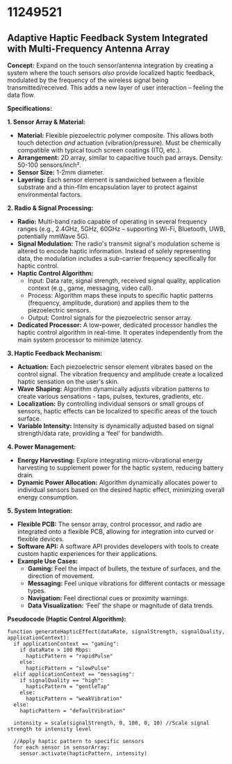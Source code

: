 # 11249521

## Adaptive Haptic Feedback System Integrated with Multi-Frequency Antenna Array

**Concept:** Expand on the touch sensor/antenna integration by creating a system where the touch sensors *also* provide localized haptic feedback, modulated by the frequency of the wireless signal being transmitted/received. This adds a new layer of user interaction – feeling the data flow.

**Specifications:**

**1. Sensor Array & Material:**

*   **Material:** Flexible piezoelectric polymer composite. This allows both touch detection *and* actuation (vibration/pressure).  Must be chemically compatible with typical touch screen coatings (ITO, etc.).
*   **Arrangement:**  2D array, similar to capacitive touch pad arrays. Density: 50-100 sensors/inch². 
*   **Sensor Size:** 1-2mm diameter.
*   **Layering:** Each sensor element is sandwiched between a flexible substrate and a thin-film encapsulation layer to protect against environmental factors.

**2. Radio & Signal Processing:**

*   **Radio:** Multi-band radio capable of operating in several frequency ranges (e.g., 2.4GHz, 5GHz, 60GHz – supporting Wi-Fi, Bluetooth, UWB, potentially mmWave 5G).
*   **Signal Modulation:** The radio's transmit signal's modulation scheme is altered to encode haptic information. Instead of solely representing data, the modulation includes a sub-carrier frequency specifically for haptic control.
*   **Haptic Control Algorithm:**
    *   Input: Data rate, signal strength, received signal quality, application context (e.g., game, messaging, video call).
    *   Process: Algorithm maps these inputs to specific haptic patterns (frequency, amplitude, duration) and applies them to the piezoelectric sensors.
    *   Output: Control signals for the piezoelectric sensor array.
*   **Dedicated Processor:** A low-power, dedicated processor handles the haptic control algorithm in real-time. It operates independently from the main system processor to minimize latency.

**3. Haptic Feedback Mechanism:**

*   **Actuation:**  Each piezoelectric sensor element vibrates based on the control signal. The vibration frequency and amplitude create a localized haptic sensation on the user's skin.
*   **Wave Shaping:** Algorithm dynamically adjusts vibration patterns to create various sensations - taps, pulses, textures, gradients, etc.
*   **Localization:** By controlling individual sensors or small groups of sensors, haptic effects can be localized to specific areas of the touch surface.
*   **Variable Intensity:** Intensity is dynamically adjusted based on signal strength/data rate, providing a ‘feel’ for bandwidth.

**4. Power Management:**

*   **Energy Harvesting:** Explore integrating micro-vibrational energy harvesting to supplement power for the haptic system, reducing battery drain.
*   **Dynamic Power Allocation:**  Algorithm dynamically allocates power to individual sensors based on the desired haptic effect, minimizing overall energy consumption.

**5. System Integration:**

*   **Flexible PCB:** The sensor array, control processor, and radio are integrated onto a flexible PCB, allowing for integration into curved or flexible devices.
*   **Software API:** A software API provides developers with tools to create custom haptic experiences for their applications.
*   **Example Use Cases:**
    *   **Gaming:** Feel the impact of bullets, the texture of surfaces, and the direction of movement.
    *   **Messaging:** Feel unique vibrations for different contacts or message types.
    *   **Navigation:** Feel directional cues or proximity warnings.
    *   **Data Visualization:** ‘Feel’ the shape or magnitude of data trends.



**Pseudocode (Haptic Control Algorithm):**

```
function generateHapticEffect(dataRate, signalStrength, signalQuality, applicationContext):
  if applicationContext == "gaming":
    if dataRate > 100 Mbps:
      hapticPattern = "rapidPulse"
    else:
      hapticPattern = "slowPulse"
  elif applicationContext == "messaging":
    if signalQuality == "high":
      hapticPattern = "gentleTap"
    else:
      hapticPattern = "weakVibration"
  else:
    hapticPattern = "defaultVibration"

  intensity = scale(signalStrength, 0, 100, 0, 10) //Scale signal strength to intensity level

  //Apply haptic pattern to specific sensors
  for each sensor in sensorArray:
    sensor.activate(hapticPattern, intensity)
```